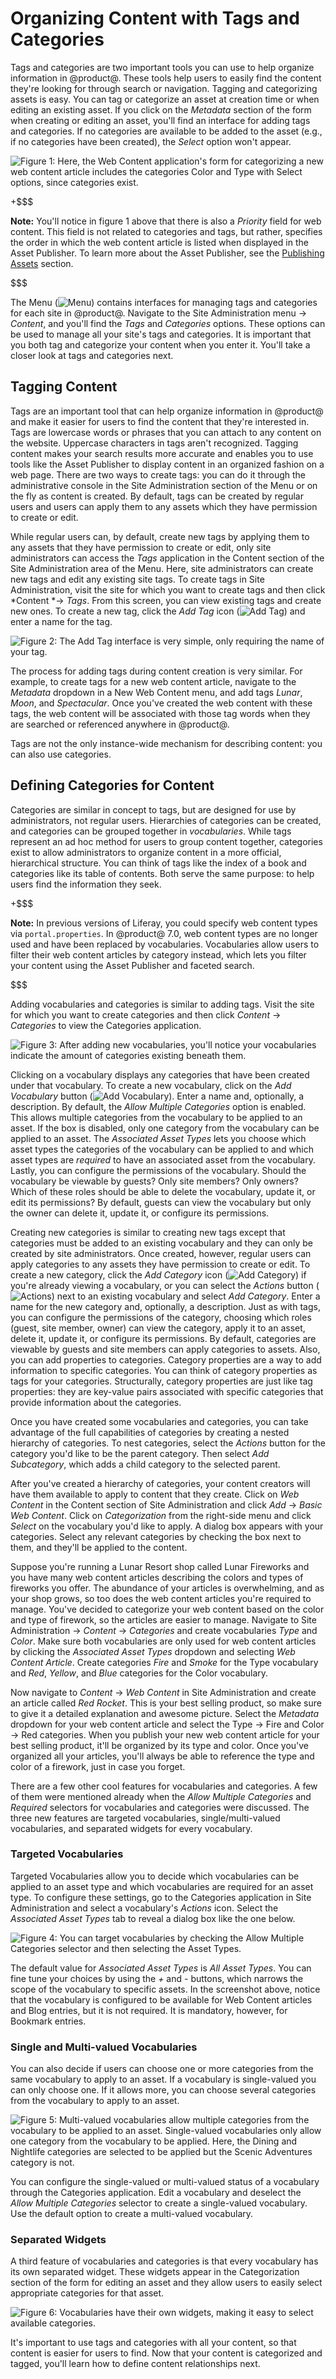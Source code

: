 # Organizing Content with Tags and Categories [](id=organizing-content-with-tags-and-categories)

Tags and categories are two important tools you can use to help organize
information in @product@. These tools help users to easily find the content
they're looking for through search or navigation. Tagging and categorizing
assets is easy. You can tag or categorize an asset at creation time or when
editing an existing asset. If you click on the *Metadata* section of the
form when creating or editing an asset, you'll find an interface for adding tags
and categories. If no categories are available to be added to the asset (e.g.,
if no categories have been created), the *Select* option won't appear.

![Figure 1: Here, the Web Content application's form for categorizing a new web content article includes the categories *Color* and *Type* with *Select* options, since categories exist.](../../../images/web-content-categorization.png)

+$$$

**Note:** You'll notice in figure 1 above that there is also a *Priority* field
for web content. This field is not related to categories and tags, but rather,
specifies the order in which the web content article is listed when displayed in
the Asset Publisher. To learn more about the Asset Publisher, see the
[Publishing Assets](/discover/portal/-/knowledge_base/7-0/publishing-assets)
section.

$$$

The Menu (![Menu](../../../images/icon-menu.png)) contains interfaces for
managing tags and categories for each site in @product@. Navigate to the Site
Administration menu &rarr; *Content*, and you'll find the *Tags* and
*Categories* options. These options can be used to manage all your site's tags
and categories. It is important that you both tag and categorize your content
when you enter it. You'll take a closer look at tags and categories next.

## Tagging Content [](id=tagging-content)

Tags are an important tool that can help organize information in @product@ and
make it easier for users to find the content that they're interested in. Tags
are lowercase words or phrases that you can attach to any content on the
website. Uppercase characters in tags aren't recognized. Tagging content makes
your search results more accurate and enables you to use tools like the Asset
Publisher to display content in an organized fashion on a web page. There are
two ways to create tags: you can do it through the administrative console in the
Site Administration section of the Menu or on the fly as content is created. By
default, tags can be created by regular users and users can apply them to any
assets which they have permission to create or edit.

While regular users can, by default, create new tags by applying them to any
assets that they have permission to create or edit, only site administrators can
access the *Tags* application in the Content section of the Site Administration
area of the Menu. Here, site administrators can create new tags and edit any
existing site tags. To create tags in Site Administration, visit the site for
which you want to create tags and then click *Content *&rarr; *Tags*. From this
screen, you can view existing tags and create new ones. To create a new tag,
click the *Add Tag* icon (![Add Tag](../../../images/icon-add.png)) and enter a
name for the tag.

![Figure 2: The Add Tag interface is very simple, only requiring the name of your tag.](../../../images/new-tag-interface.png)

The process for adding tags during content creation is very similar. For
example, to create tags for a new web content article, navigate to the
*Metadata* dropdown in a New Web Content menu, and add tags *Lunar*, *Moon*, and
*Spectacular*. Once you've created the web content with these tags, the web
content will be associated with those tag words when they are searched or
referenced anywhere in @product@.

Tags are not the only instance-wide mechanism for describing content: you can
also use categories.

## Defining Categories for Content [](id=defining-categories-for-content)

Categories are similar in concept to tags, but are designed for use by
administrators, not regular users. Hierarchies of categories can be created, and
categories can be grouped together in *vocabularies*. While tags represent an ad
hoc method for users to group content together, categories exist to allow
administrators to organize content in a more official, hierarchical structure.
You can think of tags like the index of a book and categories like its table of
contents. Both serve the same purpose: to help users find the information they
seek.

+$$$

**Note:** In previous versions of Liferay, you could specify web content types
via `portal.properties`. In @product@ 7.0, web content types are no longer used
and have been replaced by vocabularies. Vocabularies allow users to filter their
web content articles by category instead, which lets you filter your content
using the Asset Publisher and faceted search.

$$$

Adding vocabularies and categories is similar to adding tags. Visit the site for
which you want to create categories and then click *Content* &rarr; *Categories*
to view the Categories application.

![Figure 3: After adding new vocabularies, you'll notice your vocabularies indicate the amount of categories existing beneath them.](../../../images/vocabulary-list.png)

Clicking on a vocabulary displays any categories that have been created under
that vocabulary. To create a new vocabulary, click on the *Add Vocabulary*
button (![Add Vocabulary](../../../images/icon-add.png)). Enter a name and,
optionally, a description. By default, the *Allow Multiple Categories* option is
enabled. This allows multiple categories from the vocabulary to be applied to an
asset. If the box is disabled, only one category from the vocabulary can be
applied to an asset. The *Associated Asset Types* lets you choose which asset
types the categories of the vocabulary can be applied to and which asset types
are *required* to have an associated asset from the vocabulary. Lastly, you can
configure the permissions of the vocabulary. Should the vocabulary be viewable
by guests? Only site members? Only owners? Which of these roles should be able
to delete the vocabulary, update it, or edit its permissions? By default, guests
can view the vocabulary but only the owner can delete it, update it, or
configure its permissions.

Creating new categories is similar to creating new tags except that categories
must be added to an existing vocabulary and they can only be created by site
administrators. Once created, however, regular users can apply categories to any
assets they have permission to create or edit. To create a new category, click
the *Add Category* icon (![Add Category](../../../images/icon-add.png)) if you're
already viewing a vocabulary, or you can select the *Actions* button
(![Actions](../../../images/icon-actions.png)) next to an existing vocabulary and
select *Add Category*. Enter a name for the new category and, optionally, a
description. Just as with tags, you can configure the permissions
of the category, choosing which roles (guest, site member, owner) can view the
category, apply it to an asset, delete it, update it, or configure its
permissions. By default, categories are viewable by guests and site members can
apply categories to assets. Also, you can add properties to categories. Category
properties are a way to add information to specific categories. You can think of
category properties as tags for your categories. Structurally, category
properties are just like tag properties: they are key-value pairs associated
with specific categories that provide information about the categories.

Once you have created some vocabularies and categories, you can take advantage
of the full capabilities of categories by creating a nested hierarchy of
categories. To nest categories, select the *Actions* button for the category
you'd like to be the parent category. Then select *Add Subcategory*, which adds
a child category to the selected parent.

After you've created a hierarchy of categories, your content creators will have
them available to apply to content that they create. Click on *Web Content* in
the Content section of Site Administration and click *Add* &rarr; *Basic Web
Content*. Click on *Categorization* from the right-side menu and click *Select*
on the vocabulary you'd like to apply. A dialog box appears with your
categories. Select any relevant categories by checking the box next to them, and
they'll be applied to the content.

Suppose you're running a Lunar Resort shop called Lunar Fireworks and you have
many web content articles describing the colors and types of fireworks you
offer. The abundance of your articles is overwhelming, and as your shop grows,
so too does the web content articles you're required to manage. You've decided
to categorize your web content based on the color and type of firework, so the
articles are easier to manage. Navigate to Site Administration &rarr; *Content*
&rarr; *Categories* and create vocabularies *Type* and *Color*. Make sure both
vocabularies are only used for web content articles by clicking the *Associated
Asset Types* dropdown and selecting *Web Content Article*. Create categories
*Fire* and *Smoke* for the Type vocabulary and *Red*, *Yellow*, and *Blue*
categories for the Color vocabulary.

Now navigate to *Content* &rarr; *Web Content* in Site Administration and create
an article called *Red Rocket*. This is your best selling product, so make sure
to give it a detailed explanation and awesome picture. Select the *Metadata*
dropdown for your web content article and select the Type &rarr; Fire and Color
&rarr; Red categories. When you publish your new web content article for your
best selling product, it'll be organized by its type and color. Once you've
organized all your articles, you'll always be able to reference the type and
color of a firework, just in case you forget.

There are a few other cool features for vocabularies and categories. A few of
them were mentioned already when the *Allow Multiple Categories* and *Required*
selectors for vocabularies and categories were discussed. The three new
features are targeted vocabularies, single/multi-valued vocabularies, and
separated widgets for every vocabulary.

### Targeted Vocabularies [](id=targeted-vocabularies)

Targeted Vocabularies allow you to decide which vocabularies can be applied to
an asset type and which vocabularies are required for an asset type. To
configure these settings, go to the Categories application in Site
Administration and select a vocabulary's *Actions* icon. Select the *Associated
Asset Types* tab to reveal a dialog box like the one below.

![Figure 4: You can target vocabularies by checking the *Allow Multiple Categories* selector and then selecting the Asset Types.](../../../images/targeted-vocabularies.png)

The default value for *Associated Asset Types* is *All Asset Types*. You can
fine tune your choices by using the *+* and *-* buttons, which narrows the scope
of the vocabulary to specific assets. In the screenshot above, notice that the
vocabulary is configured to be available for Web Content articles and Blog
entries, but it is not required. It is mandatory, however, for Bookmark entries.

### Single and Multi-valued Vocabularies [](id=single-and-multi-valued-vocabularies)

You can also decide if users can choose one or more categories from the same
vocabulary to apply to an asset. If a vocabulary is single-valued you can only
choose one. If it allows more, you can choose several categories from the
vocabulary to apply to an asset.

![Figure 5: Multi-valued vocabularies allow multiple categories from the vocabulary to be applied to an asset. Single-valued vocabularies only allow one category from the vocabulary to be applied. Here, the *Dining* and *Nightlife* categories are selected to be applied but the *Scenic Adventures* category is not.](../../../images/multi-valued-vocabularies.png)

You can configure the single-valued or multi-valued status of a vocabulary
through the Categories application. Edit a vocabulary and deselect the *Allow
Multiple Categories* selector to create a single-valued vocabulary. Use the
default option to create a multi-valued vocabulary.

### Separated Widgets [](id=separated-widgets)

A third feature of vocabularies and categories is that every vocabulary has its
own separated widget. These widgets appear in the Categorization section of the
form for editing an asset and they allow users to easily select appropriate
categories for that asset.

![Figure 6: Vocabularies have their own widgets, making it easy to select available categories.](../../../images/separated-widgets.png)

It's important to use tags and categories with all your content, so that content
is easier for users to find. Now that your content is categorized and tagged,
you'll learn how to define content relationships next.
